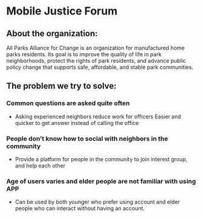 # Mobile Justice Forum

## About the organization:

All Parks Alliance for Change is an organization for manufactured home parks residents. Its goal is to improve the quality of life in park neighborhoods, protect the rights of park residents, and advance public policy change that supports safe, affordable, and stable park communities.

## The problem we try to solve:

### Common questions are asked quite often
- Asking experienced neighbors reduce work for officers
Easier and quicker to get answer instead of calling the office

### People don’t know how to social with neighbors in the community 
- Provide a platform for people in the community to join interest group, and help each other

### Age of users varies and elder people are not familiar with using APP
- Can be used by both younger who prefer using account and elder people who can interact without having an account.
